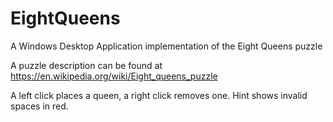 # EightQueens
A Windows Desktop Application implementation of the Eight Queens puzzle

A puzzle description can be found at https://en.wikipedia.org/wiki/Eight_queens_puzzle

A left click places a queen, a right click removes one. Hint shows invalid spaces in red.

